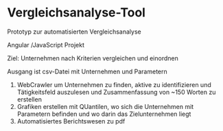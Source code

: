 # Vergleichsanalyse-Tool

Prototyp zur automatisierten Vergleichsanalyse

Angular /JavaScript Projekt

Ziel: Unternehmen nach Kriterien vergleichen und einordnen

Ausgang ist csv-Datei mit Unternehmen und Parametern
1. WebCrawler um Unternehmen zu finden, aktive zu identifizieren und Tätigkeitsfeld auszulesen und Zusammenfassung von ~150 Worten zu erstellen
2. Grafiken erstellen mit QUantilen, wo sich die Unternehmen mit Parametern befinden und wo darin das Zielunternehmen liegt
3. Automatisiertes Berichtswesen zu pdf
